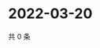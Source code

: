 # 2022-03-20

共 0 条

<!-- BEGIN WEIBO -->
<!-- 最后更新时间 Sun Mar 20 2022 12:04:51 GMT+0800 (China Standard Time) -->

<!-- END WEIBO -->
